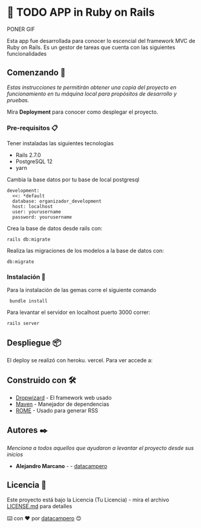 
# 📝 TODO APP in Ruby on Rails

PONER GIF

Esta app fue desarrollada para conocer lo escencial del framework MVC de Ruby on Rails. Es un gestor de tareas que cuenta con las siguientes funcionalidades


## Comenzando 🚀
_Estas instrucciones te permitirán obtener una copia del proyecto en funcionamiento en tu máquina local para propósitos de desarrollo y pruebas._

Mira **Deployment** para conocer como desplegar el proyecto.

### Pre-requisitos 📋

Tener instaladas las siguientes tecnologías
* Rails 2.7.0
* PostgreSQL 12
* yarn

Cambia la base datos por tu base de local postgresql
```
development:
  <<: *default
  database: organizador_development
  host: localhost
  user: yourusername
  password: yourusername
```
Crea la base de datos desde rails con:
```
rails db:migrate

```
Realiza las migraciones de los modelos a la base de datos con:
```
db:migrate

```

### Instalación 🔧
Para la instalación de las gemas corre el siguiente comando

```
 bundle install   
```

Para levantar el servidor en localhost puerto 3000 correr:
```
rails server
```

## Despliegue 📦

El deploy se realizó con heroku. vercel. Para ver accede a: 

## Construido con 🛠️

* [Dropwizard](http://www.dropwizard.io/1.0.2/docs/) - El framework web usado
* [Maven](https://maven.apache.org/) - Manejador de dependencias
* [ROME](https://rometools.github.io/rome/) - Usado para generar RSS

## Autores ✒️

_Menciona a todos aquellos que ayudaron a levantar el proyecto desde sus inicios_

* **Alejandro Marcano** - - [datacampero](https://github.com/datacampero)


## Licencia 📄

Este proyecto está bajo la Licencia (Tu Licencia) - mira el archivo [LICENSE.md](LICENSE.md) para detalles

⌨️ con ❤️ por [datacampero](https://github.com/datacampero) 😊